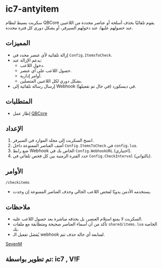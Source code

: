 
# ic7-antyitem

سكربت بسيط لنظام QBCore يقوم تلقائيًا بحذف أسلحة أو عناصر محددة من اللاعبين عند حصولهم عليها، عند دخولهم السيرفر، أو بشكل دوري كل فترة محددة.

## المميزات

- إزالة تلقائية لأي عنصر محدد في `Config.ItemsToCheck`.
- يدعم الإزالة عند:
  - دخول اللاعب.
  - حصول اللاعب على أي عنصر.
  - أوامر إدارية.
  - بشكل دوري لكل اللاعبين المتصلين.
- إرسال رسالة تلقائية إلى Webhook في ديسكورد (في حال تم تفعيلها).


##  المتطلبات
- إطار عمل [QBCore](https://github.com/qbcore-framework)

##  الإعداد

1. انسخ السكربت إلى مجلد الموارد في السيرفر.
2. أضف العناصر الممنوعة داخل `Config.ItemsToCheck` في `config.lua`.
3. ضع رابط Webhook الخاص بك في `Config.WebhookURL` (اختياري).
4. حدد الفترة الزمنية بين كل فحص تلقائي في `Config.CheckInterval` (بالثواني).

##  الأوامر

```
/checkitems
```

- يستخدمه الأدمن يدويًا لفحص اللاعب الحالي وحذف العناصر الممنوعة إن وجدت.

##  ملاحظات

- السكربت لا يمنع استلام العنصر، بل يحذفه مباشرة بعد حصول اللاعب عليه.
- تأكد من أن أسماء العناصر صحيحة ومتطابقة مع ملفات `shared/items.lua` الخاصة بك.
- يُفضل تفعيل الـ webhook لمتابعة أي حالة حذف تتم.


[SevenM](https://discord.gg/NR6WAdzMYZ)

##  تم تطوير بواسطة: ic7 , V!F

